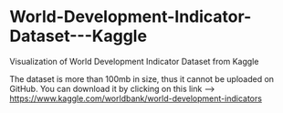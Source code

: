 # World-Development-Indicator-Dataset---Kaggle
Visualization of World Development Indicator Dataset from Kaggle

The dataset is more than 100mb in size, thus it cannot be uploaded on GitHub.
You can download it by clicking on this link --> https://www.kaggle.com/worldbank/world-development-indicators
